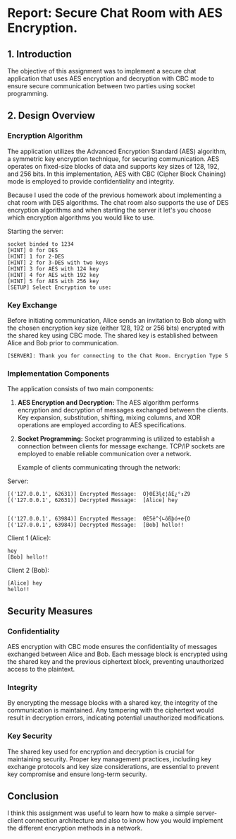 
# Report: Secure Chat Room with AES Encryption.
## 1. Introduction

The objective of this assignment was to implement a secure chat application that uses AES encryption and decryption with CBC mode to ensure secure communication between two parties using socket programming.

## 2. Design Overview

### Encryption Algorithm

The application utilizes the Advanced Encryption Standard (AES) algorithm, a symmetric key encryption technique, for securing communication. AES operates on fixed-size blocks of data and supports key sizes of 128, 192, and 256 bits. In this implementation, AES with CBC (Cipher Block Chaining) mode is employed to provide confidentiality and integrity.

Because I used the code of the previous homework about implementing a chat room with DES algorithms. The chat room also supports the use of DES encryption algorithms and when starting the server it let's you choose which encryption algorithms you would like to use.

Starting the server:
```
socket binded to 1234
[HINT] 0 for DES
[HINT] 1 for 2-DES
[HINT] 2 for 3-DES with two keys
[HINT] 3 for AES with 124 key
[HINT] 4 for AES with 192 key
[HINT] 5 for AES with 256 key
[SETUP] Select Encryption to use: 
```

### Key Exchange

Before initiating communication, Alice sends an invitation to Bob along with the chosen encryption key size (either 128, 192 or 256 bits) encrypted with the shared key using CBC mode. The shared key is established between Alice and Bob prior to communication.

```
[SERVER]: Thank you for connecting to the Chat Room. Encryption Type 5
```

### Implementation Components

The application consists of two main components:

1. **AES Encryption and Decryption:**  The AES algorithm performs encryption and decryption of messages exchanged between the clients. Key expansion, substitution, shifting, mixing columns, and XOR operations are employed according to AES specifications.
2. **Socket Programming:** Socket programming is utilized to establish a connection between clients for message exchange. TCP/IP sockets are employed to enable reliable communication over a network.
   
   Example of clients communicating through the network:

Server:
```
[('127.0.0.1', 62631)] Encrypted Message:  Ö}0Ê3¾¢¦âÈ¿°↕Z9
[('127.0.0.1', 62631)] Decrypted Message:  [Alice] hey


[('127.0.0.1', 63984)] Encrypted Message:  0È5ê^{∟ôßþó+e{O
[('127.0.0.1', 63984)] Decrypted Message:  [Bob] hello!!
```

Client 1 (Alice): 
``` 
hey
[Bob] hello!!
```

Client 2 (Bob):
```
[Alice] hey
hello!!
```

## Security Measures

### Confidentiality

AES encryption with CBC mode ensures the confidentiality of messages exchanged between Alice and Bob. Each message block is encrypted using the shared key and the previous ciphertext block, preventing unauthorized access to the plaintext.

### Integrity

By encrypting the message blocks with a shared key, the integrity of the communication is maintained. Any tampering with the ciphertext would result in decryption errors, indicating potential unauthorized modifications.

### Key Security

The shared key used for encryption and decryption is crucial for maintaining security. Proper key management practices, including key exchange protocols and key size considerations, are essential to prevent key compromise and ensure long-term security.

## Conclusion

I think this assignment was useful to learn how to make a simple server-client connection architecture and also to know how you would implement the different encryption methods in a network.

